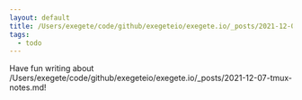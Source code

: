 ```yaml
---
layout: default
title: /Users/exegete/code/github/exegeteio/exegete.io/_posts/2021-12-07-tmux-notes.md
tags:
  - todo
---
```


Have fun writing about /Users/exegete/code/github/exegeteio/exegete.io/_posts/2021-12-07-tmux-notes.md!
